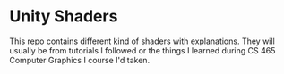 <h1>Unity Shaders</h1>
This repo contains different kind of shaders with explanations. They will usually be from tutorials I followed or the things I learned during CS 465 Computer Graphics I course I'd taken.
